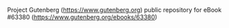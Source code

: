 Project Gutenberg (https://www.gutenberg.org) public repository for eBook #63380 (https://www.gutenberg.org/ebooks/63380)
